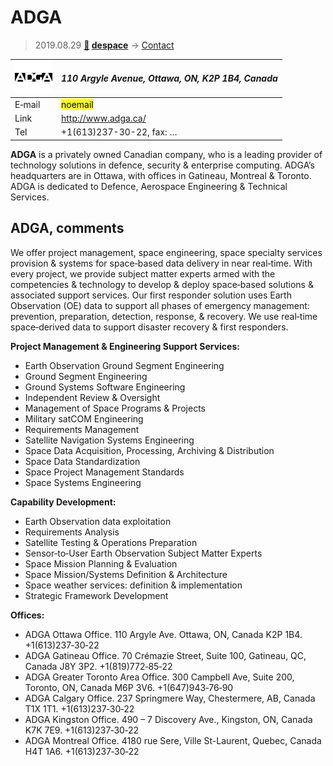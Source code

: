 # ADGA
> 2019.08.29 **[🚀](../index/index.md) [despace](index.md)** → [Contact](contact.md)

|[![](f/contact/a/adga_logo1_thumb.jpg)](f/contact/a/adga_logo1.png)|*110 Argyle Avenue, Ottawa, ON, K2P 1B4, Canada*|
|:--|:--|
|E‑mail| <mark>noemail</mark> |
|Link| <http://www.adga.ca/> |
|Tel| +1(613)237-30-22, fax: … |

**ADGA** is a privately owned Canadian company, who is a leading provider of technology solutions in defence, security & enterprise computing. ADGA’s headquarters are in Ottawa, with offices in Gatineau, Montreal & Toronto. ADGA is dedicated to Defence, Aerospace Engineering & Technical Services.


<p style="page-break-after:always"> </p>

## ADGA, comments
We offer project management, space engineering, space specialty services provision & systems for space‑based data delivery in near real‑time. With every project, we provide subject matter experts armed with the competencies & technology to develop & deploy space‑based solutions & associated support services. Our first responder solution uses Earth Observation (OE) data to support all phases of emergency management: prevention, preparation, detection, response, & recovery. We use real‑time space‑derived data to support disaster recovery & first responders.

**Project Management & Engineering Support Services:**

   - Earth Observation Ground Segment Engineering
   - Ground Segment Engineering
   - Ground Systems Software Engineering
   - Independent Review & Oversight
   - Management of Space Programs & Projects
   - Military satCOM Engineering
   - Requirements Management
   - Satellite Navigation Systems Engineering
   - Space Data Acquisition, Processing, Archiving & Distribution
   - Space Data Standardization
   - Space Project Management Standards
   - Space Systems Engineering

**Capability Development:**

   - Earth Observation data exploitation
   - Requirements Analysis
   - Satellite Testing & Operations Preparation
   - Sensor‑to‑User Earth Observation Subject Matter Experts
   - Space Mission Planning & Evaluation
   - Space Mission/Systems Definition & Architecture
   - Space weather services: definition & implementation
   - Strategic Framework Development

**Offices:**

   - ADGA Ottawa Office. 110 Argyle Ave. Ottawa, ON, Canada K2P 1B4. +1(613)237‑30‑22
   - ADGA Gatineau Office. 70 Crémazie Street, Suite 100, Gatineau, QC, Canada J8Y 3P2. +1(819)772‑85‑22
   - ADGA Greater Toronto Area Office. 300 Campbell Ave, Suite 200, Toronto, ON, Canada M6P 3V6. +1(647)943‑76‑90
   - ADGA Calgary Office. 237 Springmere Way, Chestermere, AB, Canada T1X 1T1. +1(613)237‑30‑22
   - ADGA Kingston Office. 490 – 7 Discovery Ave., Kingston, ON, Canada K7K 7E9. +1(613)237‑30‑22
   - ADGA Montreal Office. 4180 rue Sere, Ville St-Laurent, Quebec, Canada H4T 1A6. +1(613)237‑30‑22
